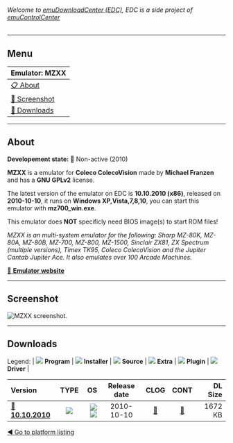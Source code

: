###### Welcome to [emuDownloadCenter (EDC)](https://github.com/PhoenixInteractiveNL/emuDownloadCenter/wiki/), EDC is a side project of [emuControlCenter](https://github.com/PhoenixInteractiveNL/emuControlCenter/wiki/)
***
## Menu
| **Emulator: MZXX** |
|:---------|
| [:clipboard: About](#about) |
| [:sunrise: Screenshot](#screenshot) |
| [:floppy_disk: Downloads](#downloads) |
***
## About
**Developement state:** :red_circle: Non-active (2010)

**MZXX** is a emulator for **Coleco ColecoVision** made by **Michael Franzen** and has a **GNU GPLv2** license.

The latest version of the emulator on EDC is **10.10.2010 (x86)**, released on **2010-10-10**, it runs on **Windows XP,Vista,7,8,10**, you can start this emulator with **mz700_win.exe**.

This emulator does **NOT** specificly need BIOS image(s) to start ROM files!

_MZXX is an multi-system emulator for the following: Sharp MZ-80K, MZ-80A, MZ-80B, MZ-700, MZ-800, MZ-1500, Sinclair ZX81, ZX Spectrum (multiple versions), Timex TK95, Coleco ColecoVision and the Jupiter Cantab Jupiter Ace. It also emulates over 100 Arcade Machines._

[:link: **Emulator website**](http://www.sharpmz.org/mfranzenemu.htm)
***
## Screenshot
![](https://raw.githubusercontent.com/PhoenixInteractiveNL/emuDownloadCenter/master/hooks/mzxx/emulator_screen_01.jpg "MZXX screenshot.")
***
## Downloads
Legend:
| ![](https://raw.githubusercontent.com/wiki/PhoenixInteractiveNL/emuDownloadCenter/images_misc/icon_program_24.png) **Program** | 
![](https://raw.githubusercontent.com/wiki/PhoenixInteractiveNL/emuDownloadCenter/images_misc/icon_installer_24.png) **Installer** | 
![](https://raw.githubusercontent.com/wiki/PhoenixInteractiveNL/emuDownloadCenter/images_misc/icon_source_code_24.png) **Source** | 
![](https://raw.githubusercontent.com/wiki/PhoenixInteractiveNL/emuDownloadCenter/images_misc/icon_extra_24.png) **Extra** | 
![](https://raw.githubusercontent.com/wiki/PhoenixInteractiveNL/emuDownloadCenter/images_misc/icon_plugin_24.png) **Plugin** | 
![](https://raw.githubusercontent.com/wiki/PhoenixInteractiveNL/emuDownloadCenter/images_misc/icon_driver_24.png) **Driver** | 
 
| Version | TYPE | OS | Release date | CLOG | CONT | DL Size |
|:--------|:----:|---:|:------------:|:----:|:----:|--------:|
| [:floppy_disk: **10.10.2010**](https://github.com/PhoenixInteractiveNL/edc-repo0002/raw/master/mzxx/10.10.2010.7z) | ![](https://raw.githubusercontent.com/wiki/PhoenixInteractiveNL/emuDownloadCenter/images_misc/icon_program_24.png) | ![](https://raw.githubusercontent.com/wiki/PhoenixInteractiveNL/emuDownloadCenter/images_misc/logo_windows_24.png)![](https://raw.githubusercontent.com/wiki/PhoenixInteractiveNL/emuDownloadCenter/images_misc/icon_32-bit_24.png) | 2010-10-10 | [:page_facing_up:](https://github.com/PhoenixInteractiveNL/edc-repo0002/blob/master/mzxx/10.10.2010_changelog.txt) | [:mag_right:](https://github.com/PhoenixInteractiveNL/edc-repo0002/blob/master/mzxx/10.10.2010_contents.txt) | 1672 KB |

[:arrow_backward: Go to platform listing](https://github.com/PhoenixInteractiveNL/emuDownloadCenter/wiki/EDC-Platform-List)
